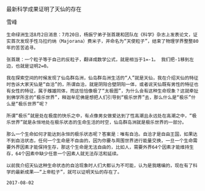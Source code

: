 最新科学成果证明了天仙的存在

雪峰


    生命绿洲生活8月2日消息：7月20日，杨振宁弟子张首晟和团队在《科学》杂志上发表论文，证实首次发现手性马拉约纳（Majorana）费米子，并命名为“天使粒子”，结束了物理学界整整80年的苦苦追寻。

    张首晟：一个粒子等于自己的反粒子，翻译成数学公式，就是相当于1=-1。 我们把-1移到左边，也就是证明2=0。

    我在探索空间的时候发现了仙岛群岛洲，仙岛群岛洲生活的“人”就是天仙，我在介绍天仙的特征时告诉大家天仙是“自洽”的，所谓自洽，就是阴阳合壁阴阳一体，或者说天仙既有男性的特征也有女性的特征，属于雌雄同体，而这恰恰像极了“太极图”，为什么会有这种生命现象？这就牵扯到佛学所言的“极乐世界”，释迦牟尼佛是想把人们引导到“极乐世界”去，那么什么是“极乐”什么是“极乐世界”呢？

    所谓“极乐”就是处在极度的快乐之中，有点像男女做爱达到了性高潮且永远处在高潮之中，“极乐世界”就是永恒地处在极乐状态的生命生活的时空，仙岛群岛洲就是极乐世界的一部分。

    那么一个生命如何才能达到永恒的极乐状态呢？答案是：唯有自洽。自洽才是自由王国，如果达不到自洽状态，任何一个生命是不自由的，因为你要与周围世界进行能量交换，一旦一个生命需要外界因素才能保持生存，那这个生命是无法自由的，比如人，需要外界64个因素才能维持生存，64个因素中缺少任意一个因素人就无法存活和延续。

    以前我介绍天仙这种生命状态的自洽现象时人们大都认为不可能，认为是我瞎编的，现在有了科学的最新成果——“上帝粒子”，就可以证明天仙的存在了。

    2017-08-02



